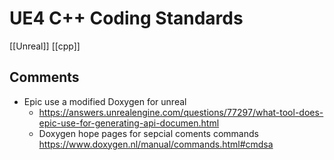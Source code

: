 # UE4 C++ Coding Standards
[[Unreal]] [[cpp]] 

## Comments
- Epic use a modified Doxygen for unreal 
	- https://answers.unrealengine.com/questions/77297/what-tool-does-epic-use-for-generating-api-documen.html
	- Doxygen hope pages for sepcial coments commands https://www.doxygen.nl/manual/commands.html#cmdsa 